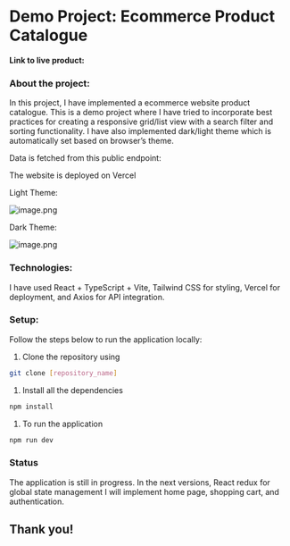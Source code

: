 # Demo Project: Ecommerce Product Catalogue

**Link to live product:** 

### About the project:

In this project, I have implemented a ecommerce website product catalogue. This is a demo project where I have tried to incorporate best practices for creating a responsive grid/list view with a search filter and sorting functionality. I have also implemented dark/light theme which is automatically set based on browser’s theme.  

Data is fetched from this public endpoint: 

[](https://fakestoreapi.com/products)

The website is deployed on Vercel

Light Theme:

![image.png](https://prod-files-secure.s3.us-west-2.amazonaws.com/2bb7d3a8-19f8-4e27-b159-207a871ff9df/02e2d43f-4a4e-481d-adcb-6c889331fb25/image.png)

Dark Theme:

![image.png](https://prod-files-secure.s3.us-west-2.amazonaws.com/2bb7d3a8-19f8-4e27-b159-207a871ff9df/f6829ccb-87a4-4585-9d35-f434b3211e7a/image.png)

### Technologies:

I have used React + TypeScript + Vite, Tailwind CSS for styling, Vercel for deployment, and Axios for API integration.

### Setup:

Follow the steps below to run the application locally:

1. Clone the repository using 

```bash
git clone [repository_name]
```

1. Install all the dependencies 

```bash
npm install
```

1. To run the application 

```bash
npm run dev
```

### Status

The application is still in progress. In the next versions, React redux for global state management I will implement home page, shopping cart, and authentication.

## Thank you!